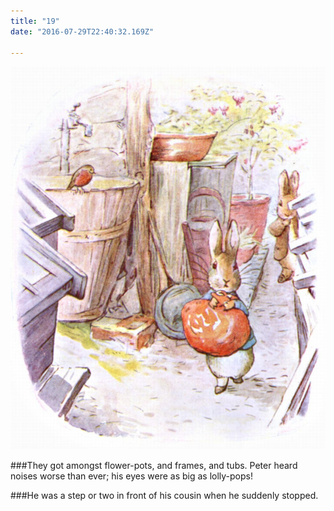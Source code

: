 ```yaml
---
title: "19"
date: "2016-07-29T22:40:32.169Z"

---
```


![Benjamin Bunny and Peter Rabbit](./40.jpg)

###They got amongst flower-pots, and frames, and tubs. Peter heard noises worse than ever; his eyes were as big as lolly-pops!


###He was a step or two in front of his cousin when he suddenly stopped.

